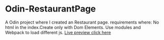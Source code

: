 # Odin-RestaurantPage
A Odin project where I created an Restaurant page. 
requirements where:
No html in the index.Create only with Dom Elements.
Use modules and Webpack to load different js. 
[Live preview click here](https://andr-e-acute.github.io/Odin-RestaurantPage/)

